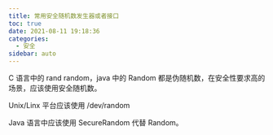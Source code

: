 ```yaml
---
title: 常用安全随机数发生器或者接口
toc: true
date: 2021-08-11 19:18:36
categories:
  - 安全
sidebar: auto
---
```




C 语言中的  rand random，java 中的 Random 都是伪随机数，在安全性要求高的场景，应该使用安全随机数。

Unix/Linx 平台应该使用 /dev/random

Java 语言中应该使用 SecureRandom 代替 Random。

